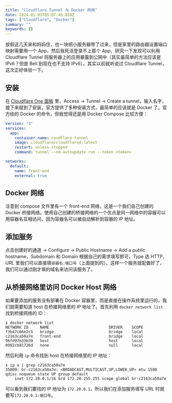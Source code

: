```yaml
---
title: "Cloudflare Tunnel 与 Docker 网络"
date: 2024-01-03T05:07:45.858Z
tags: ["Cloudflare", "Docker"]
summary: ""
keywords: []
---
```


放假这几天来和妈妈住，也一块把小服务器带了过来，但是家里的路由器设置端口映射需要用一个 App，然后我死活登录不上那个 App，研究一下发现可以利用 Cloudflare Tunnel 将服务器上的应用暴露到公网中（其实最简单的方法应该是 IPv6？但是 Bell 到现在也不支持 IPv6）。其实以前就听说过 Cloudflare Tunnel，这次正好体验一下。

## 安装

在 [Cloudflare One 面板](https://one.dash.cloudflare.com) 里，Access -> Tunnel -> Create a tunnel，输入名字，接下来就到了安装，官方提供了多种安装方式，最简单的应该就是 Docker 了。官方给的 Docker 的命令，但我觉得还是用 Docker Compose 比较方便：

```yaml title="compose.yaml"
version: '3'
services:
  app:
    container_name: coudflare-tunnel
    image: cloudflare/cloudflared:latest
    restart: unless-stopped
    command: tunnel --no-autoupdate run --token <token>

networks:
  default:
    name: front-end
    external: true
```

## Docker 网络

注意到 compose 文件里有一个 front-end 网络，这是一个我们自己创建的 Docker 桥接网络。使用自己创建的桥接网络的一个优点是同一网络中的容器可以用容器名互相访问，因为容器名可以被自动解析到容器的 IP 地址。

## 添加服务

点击创建好的通道 -> Configure -> Public Hostname -> Add a public hostname，Subdomain 和 Domain 根据自己的需求填写即可，Type 选 HTTP，URL 里我们可以直接填`容器名:端口号`（上面提到的）。这样一个服务就配置好了，我们可以通过刚才填的域名来访问该服务了。

## 从桥接网络里访问 Docker Host 网络

如果要添加的服务没有部署在 Docker 容器里，而是直接在操作系统里运行的，我们就需要知道 host 在桥接网络里的 IP 地址了。首先利用 `docker network list` 找到桥接网络的 ID：

```
❯ docker network list
NETWORK ID     NAME                          DRIVER    SCOPE
f3b47c66e2c5   bridge                        bridge    local
c2163ca50a7e   front-end                     bridge    local
96fd97b33b39   host                          host      local
0992cb81726d   none                          null      local
```

然后利用 `ip` 命令找到 host 在桥接网络里的 IP 地址：

```
❯ ip a | grep c2163ca50a7e
35809: br-c2163ca50a7e: <BROADCAST,MULTICAST,UP,LOWER_UP> mtu 1500 qdisc noqueue state UP group default
    inet 172.20.0.1/16 brd 172.20.255.255 scope global br-c2163ca50a7e
```

可以看到我们要找的 IP 地址为 `172.20.0.1`，所以我们在添加服务填写 URL 时就要写`172.20.0.1:端口号`。
